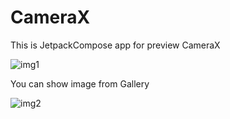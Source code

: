 # CameraX
This is JetpackCompose app for preview CameraX

![img1](https://github.com/HusseinKamal/CameraX/assets/29864161/eaafc03f-0e27-4b6f-90e0-1d9dc7155829)

You can show image from Gallery

![img2](https://github.com/HusseinKamal/CameraX/assets/29864161/7b0d2646-80fc-4080-94d3-dcddef5be416)
